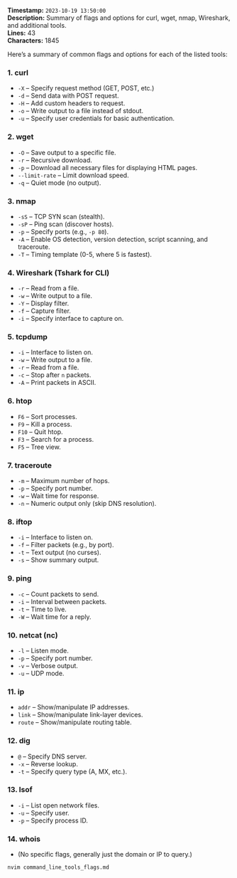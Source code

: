 **Timestamp:** `2023-10-19 13:50:00`  
**Description:** Summary of flags and options for curl, wget, nmap, Wireshark, and additional tools.  
**Lines:** 43  
**Characters:** 1845  

Here’s a summary of common flags and options for each of the listed tools:

### 1. **curl**
- `-X` – Specify request method (GET, POST, etc.)
- `-d` – Send data with POST request.
- `-H` – Add custom headers to request.
- `-o` – Write output to a file instead of stdout.
- `-u` – Specify user credentials for basic authentication.

### 2. **wget**
- `-O` – Save output to a specific file.
- `-r` – Recursive download.
- `-p` – Download all necessary files for displaying HTML pages.
- `--limit-rate` – Limit download speed.
- `-q` – Quiet mode (no output).

### 3. **nmap**
- `-sS` – TCP SYN scan (stealth).
- `-sP` – Ping scan (discover hosts).
- `-p` – Specify ports (e.g., `-p 80`).
- `-A` – Enable OS detection, version detection, script scanning, and traceroute.
- `-T` – Timing template (0-5, where 5 is fastest).

### 4. **Wireshark (Tshark for CLI)**
- `-r` – Read from a file.
- `-w` – Write output to a file.
- `-Y` – Display filter.
- `-f` – Capture filter.
- `-i` – Specify interface to capture on.

### 5. **tcpdump**
- `-i` – Interface to listen on.
- `-w` – Write output to a file.
- `-r` – Read from a file.
- `-c` – Stop after `n` packets.
- `-A` – Print packets in ASCII.

### 6. **htop**
- `F6` – Sort processes.
- `F9` – Kill a process.
- `F10` – Quit htop.
- `F3` – Search for a process.
- `F5` – Tree view.

### 7. **traceroute**
- `-m` – Maximum number of hops.
- `-p` – Specify port number.
- `-w` – Wait time for response.
- `-n` – Numeric output only (skip DNS resolution).

### 8. **iftop**
- `-i` – Interface to listen on.
- `-f` – Filter packets (e.g., by port).
- `-t` – Text output (no curses).
- `-s` – Show summary output.

### 9. **ping**
- `-c` – Count packets to send.
- `-i` – Interval between packets.
- `-t` – Time to live.
- `-W` – Wait time for a reply.

### 10. **netcat (nc)**
- `-l` – Listen mode.
- `-p` – Specify port number.
- `-v` – Verbose output.
- `-u` – UDP mode.

### 11. **ip**
- `addr` – Show/manipulate IP addresses.
- `link` – Show/manipulate link-layer devices.
- `route` – Show/manipulate routing table.

### 12. **dig**
- `@` – Specify DNS server.
- `-x` – Reverse lookup.
- `-t` – Specify query type (A, MX, etc.).

### 13. **lsof**
- `-i` – List open network files.
- `-u` – Specify user.
- `-p` – Specify process ID.

### 14. **whois**
- (No specific flags, generally just the domain or IP to query.)

```bash
nvim command_line_tools_flags.md
```
